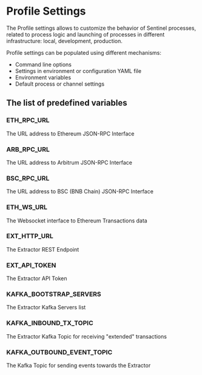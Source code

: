 # Profile Settings

The Profile settings allows to customize the behavior of Sentinel processes, related to process logic and launching of processes in different infrastructure: local, development, production. 

Profile settings can be populated using different mechanisms:
- Command line options
- Settings in environment or configuration YAML file
- Environment variables
- Default process or channel settings

## The list of predefined variables

### ETH_RPC_URL

The URL address to Ethereum JSON-RPC Interface

### ARB_RPC_URL

The URL address to Arbitrum JSON-RPC Interface

### BSC_RPC_URL

The URL address to BSC (BNB Chain) JSON-RPC Interface

### ETH_WS_URL

The Websocket interface to Ethereum Transactions data

### EXT_HTTP_URL

The Extractor REST Endpoint

### EXT_API_TOKEN

The Extractor API Token

### KAFKA_BOOTSTRAP_SERVERS

The Extractor Kafka Servers list

### KAFKA_INBOUND_TX_TOPIC

The Extractor Kafka Topic for receiving "extended" transactions

### KAFKA_OUTBOUND_EVENT_TOPIC

The Kafka Topic for sending events towards the Extractor


